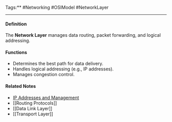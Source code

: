 Tags:** #Networking #OSIModel #NetworkLayer

---

#### **Definition**

The **Network Layer** manages data routing, packet forwarding, and logical addressing.

#### **Functions**

- Determines the best path for data delivery.
- Handles logical addressing (e.g., IP addresses).
- Manages congestion control.

#### **Related Notes**

- [IP Addresses and Management](IP%20Addresses%20and%20Management.md)
- [[Routing Protocols]]
- [[Data Link Layer]]
- [[Transport Layer]]